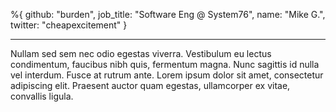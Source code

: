 %{
  github: "burden",
  job_title: "Software Eng @ System76",
  name: "Mike G.",
  twitter: "cheapexcitement"
}

---

Nullam sed sem nec odio egestas viverra.
Vestibulum eu lectus condimentum, faucibus nibh quis, fermentum magna.
Nunc sagittis id nulla vel interdum. Fusce at rutrum ante.
Lorem ipsum dolor sit amet, consectetur adipiscing elit.
Praesent auctor quam egestas, ullamcorper ex vitae, convallis ligula.
